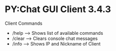 # PY:Chat GUI Client 3.4.3

Client Commands
- /help --> Shows list of available commands
- /clear --> Clears console chat messages
- /info --> Shows IP and Nickname of Client